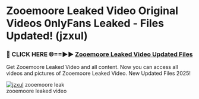 # Zooemoore Leaked Video Original Videos 0nlyFans Leaked - Files Updated! (jzxul)

<h3>🔴 CLICK HERE 🌐==►► <a href="https://tinyurl.com/2jnfzry5" rel="nofollow">Zooemoore Leaked Video Updated Files</a></h3>

Get Zooemoore Leaked Video and all content. Now you can access all videos and pictures of Zooemoore Leaked Video. New Updated Files 2025!

[![jzxul](https://i.imgur.com/GyGTBgg.gif)](https://tinyurl.com/2jnfzry5)
zooemoore leak<br>
zooemoore leaked video